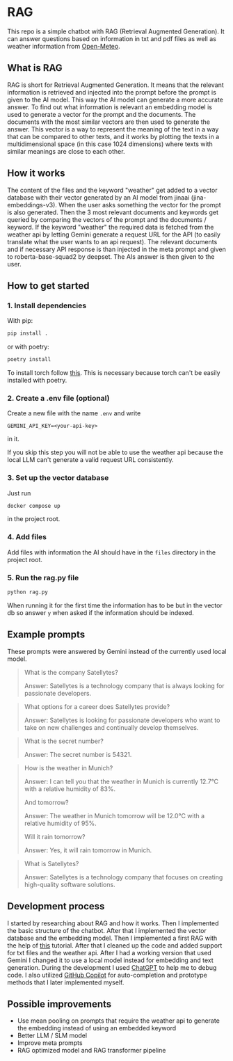 # RAG

This repo is a simple chatbot with RAG (Retrieval Augmented Generation).
It can answer questions based on information in txt and pdf files as well as weather information from [Open-Meteo](https://open-meteo.com/).

## What is RAG
RAG is short for Retrieval Augmented Generation. It means that the relevant information is retrieved and injected into the prompt before the prompt is given to the AI model. This way the AI model can generate a more accurate answer.
To find out what information is relevant an embedding model is used to generate a vector for the prompt and the documents. The documents with the most similar vectors are then used to generate the answer. 
This vector is a way to represent the meaning of the text in a way that can be compared to other texts, and it works by plotting the texts in a multidimensional space (in this case 1024 dimensions) where texts with similar meanings are close to each other.

## How it works
The content of the files and the keyword "weather" get added to a vector database with their vector generated by an AI model from jinaai (jina-embeddings-v3).
When the user asks something the vector for the prompt is also generated. Then the 3 most relevant documents and keywords get queried by comparing the vectors of the prompt and the documents / keyword. If the keyword "weather" the required data is fetched from the weather api by letting Gemini generate a request URL for the API (to easily translate what the user wants to an api request). The relevant documents and if necessary API response is than injected in the meta prompt and given to roberta-base-squad2 by deepset. The AIs answer is then given to the user.

## How to get started
### 1. Install dependencies
With pip:
```bash
pip install .
```
or with poetry:
```bash
poetry install
```
To install torch follow [this](https://pytorch.org/get-started/locally/). This is necessary because torch can't be easily installed with poetry. 

### 2. Create a .env file (optional)
Create a new file with the name `.env` and write
```.env
GEMINI_API_KEY=<your-api-key>
```
in it.

If you skip this step you will not be able to use the weather api because the local LLM can't generate a valid request URL consistently.

### 3. Set up the vector database
Just run
```bash
docker compose up
```
in the project root.

### 4. Add files
Add files with information the AI should have in the `files` directory in the project root.

### 5. Run the rag.py file
```bash
python rag.py
```
When running it for the first time the information has to be but in the vector db so answer `y` when asked if the information should be indexed.

## Example prompts
These prompts were answered by Gemini instead of the currently used local model.

> What is the company Satellytes?
> 
> Answer: Satellytes is a technology company that is always looking for passionate developers. 

> What options for a career does Satellytes provide?
> 
> Answer: Satellytes is looking for passionate developers who want to take on new challenges and continually develop themselves. 

> What is the secret number?
> 
> Answer: The secret number is 54321. 

> How is the weather in Munich?
> 
> Answer: I can tell you that the weather in Munich is currently 12.7°C with a relative humidity of 83%. 
> 
> And tomorrow?
> 
> Answer: The weather in Munich tomorrow will be 12.0°C with a relative humidity of 95%.
> 
> Will it rain tomorrow?
> 
> Answer: Yes, it will rain tomorrow in Munich. 

> What is Satellytes?
> 
> Answer: Satellytes is a technology company that focuses on creating high-quality software solutions.

## Development process
I started by researching about RAG and how it works. Then I implemented the basic structure of the chatbot. After that I implemented the vector database and the embedding model. Then I implemented a first RAG with the help of [this](https://medium.com/@myscale/how-to-build-a-rag-powered-chatbot-with-google-gemini-and-myscaledb-79c0024cd237) tutorial. After that I cleaned up the code and added support for txt files and the weather api. After I had a working version that used Gemini I changed it to use a local model instead for embedding and text generation.
During the development I used [ChatGPT](https://chatgpt.com) to help me to debug code. I also utilized [GitHub Copilot](https://copilot.github.com/) for auto-completion and prototype methods that I later implemented myself.

## Possible improvements

- Use mean pooling on prompts that require the weather api to generate the embedding instead of using an embedded keyword
- Better LLM / SLM model
- Improve meta prompts
- RAG optimized model and RAG transformer pipeline 
